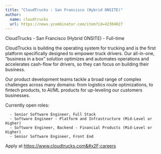 ```yaml
---
title: "CloudTrucks : San Francisco (Hybrid ONSITE)"
author:
  name: cloudtrucks
  url: https://news.ycombinator.com/item?id=42304027
---
```

CloudTrucks - San Francisco (Hybrid ONSITE) - Full-time

CloudTrucks is building the operating system for trucking and is the first platform specifically designed to empower truck drivers. Our all-in-one, “business in a box” solution optimizes and automates operations and accelerates cash-flow for drivers, so they can focus on building their business.

Our product development teams tackle a broad range of complex challenges across many domains: from logistics route optimizations, to fintech products, to AI&#x2F;ML products for up-leveling our customers businesses.

Currently open roles:

<pre><code>  - Senior Software Engineer, Full Stack
  - Software Engineer - Platform and Infrastructure (Mid-Level or Higher)
  - Software Engineer, Backend - Financial Products (Mid-Level or Higher)
  - Senior Software Engineer, Front End
</code></pre>
Apply at <a href="https:&#x2F;&#x2F;www.cloudtrucks.com&#x2F;careers" rel="nofollow">https:&#x2F;&#x2F;www.cloudtrucks.com&#x2F;careers</a>
<JobApplication />
